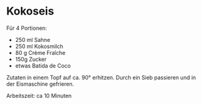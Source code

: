 Kokoseis
========

Für 4 Portionen:

* 250 ml Sahne
* 250 ml Kokosmilch
* 80 g Crème Fraîche
* 150g Zucker
* etwas Batida de Coco

Zutaten in einem Topf auf ca. 90° erhitzen. Durch ein Sieb passieren und in der Eismaschine gefrieren.

Arbeitszeit: ca 10 Minuten